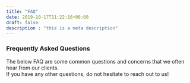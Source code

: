 ```yaml
---
title: "FAQ"
date: 2019-10-17T11:22:16+06:00
draft: false
description : "this is a meta description"
---
```


### Frequently Asked Questions

The below FAQ are some common questions and concerns that we often hear from our clients.<br>If you have any other questions, do not hesitate to reach out to us!
